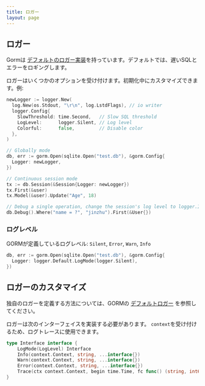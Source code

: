 ```yaml
---
title: ロガー
layout: page
---
```


## ロガー

Gormは [デフォルトのロガー実装](https://github.com/go-gorm/gorm/blob/master/logger/logger.go)を持っています。デフォルトでは、遅いSQLとエラーをロギングします。

ロガーはいくつかのオプションを受け付けます。初期化中にカスタマイズできます。例:

```go
newLogger := logger.New(
  log.New(os.Stdout, "\r\n", log.LstdFlags), // io writer
  logger.Config{
    SlowThreshold: time.Second,   // Slow SQL threshold
    LogLevel:      logger.Silent, // Log level
    Colorful:      false,         // Disable color
  },
)

// Globally mode
db, err := gorm.Open(sqlite.Open("test.db"), &gorm.Config{
  Logger: newLogger,
})

// Continuous session mode
tx := db.Session(&Session{Logger: newLogger})
tx.First(&user)
tx.Model(&user).Update("Age", 18)

// Debug a single operation, change the session's log level to logger.Info
db.Debug().Where("name = ?", "jinzhu").First(&User{})
```

### ログレベル

GORMが定義しているログレベル: `Silent`, `Error`, `Warn`, `Info`

```go
db, err := gorm.Open(sqlite.Open("test.db"), &gorm.Config{
  Logger: logger.Default.LogMode(logger.Silent),
})
```

## ロガーのカスタマイズ

独自のロガーを定義する方法については、GORMの [デフォルトロガー](https://github.com/go-gorm/gorm/blob/master/logger/logger.go) を参照してください。

ロガーは次のインターフェイスを実装する必要があります。 `context`を受け付けるため、ログトレースに使用できます。

```go
type Interface interface {
    LogMode(LogLevel) Interface
    Info(context.Context, string, ...interface{})
    Warn(context.Context, string, ...interface{})
    Error(context.Context, string, ...interface{})
    Trace(ctx context.Context, begin time.Time, fc func() (string, int64), err error)
}
```
